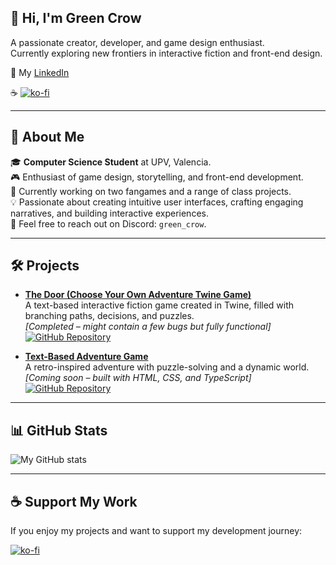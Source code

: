 ## 👋 Hi, I'm Green Crow

A passionate creator, developer, and game design enthusiast.  
Currently exploring new frontiers in interactive fiction and front-end design.  

💼 My [LinkedIn](https://www.linkedin.com/in/áfrica-muñoz-fernández-144248354)  

☕ [![ko-fi](https://ko-fi.com/img/githubbutton_sm.svg)](https://ko-fi.com/M4M71CNT9W)  

---

## 🌟 About Me

🎓 **Computer Science Student** at UPV, Valencia.  
🎮 Enthusiast of game design, storytelling, and front-end development.  
🧪 Currently working on two fangames and a range of class projects.  
💡 Passionate about creating intuitive user interfaces, crafting engaging narratives, and building interactive experiences.  
💬 Feel free to reach out on Discord: `green_crow`.  

---

## 🛠️ Projects

- **[The Door (Choose Your Own Adventure Twine Game)](https://github.com/green-cr0w/The-door/)**  
  A text-based interactive fiction game created in Twine, filled with branching paths, decisions, and puzzles.  
  _[Completed – might contain a few bugs but fully functional]_  
  [![GitHub Repository](https://img.shields.io/badge/repository-GitHub-blue)](https://github.com/green-cr0w/The-door/)

- **[Text-Based Adventure Game](https://github.com/green-cr0w/httyd-text-game)**  
  A retro-inspired adventure with puzzle-solving and a dynamic world.  
  _[Coming soon – built with HTML, CSS, and TypeScript]_  
  [![GitHub Repository](https://img.shields.io/badge/repository-GitHub-blue)](https://github.com/green-cr0w/httyd-text-game)

---

## 📊 GitHub Stats  

![My GitHub stats](https://github-readme-stats-git-masterrstaa-rickstaa.vercel.app/api?username=green-cr0w&show_icons=true&theme=aura&count_private=true&hide_rank=false)

---

## ☕ Support My Work

If you enjoy my projects and want to support my development journey:  

[![ko-fi](https://ko-fi.com/img/githubbutton_sm.svg)](https://ko-fi.com/M4M71CNT9W)  
